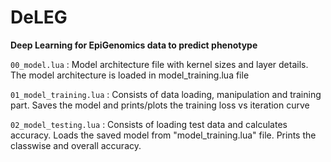 # DeLEG
**Deep Learning for EpiGenomics data to predict phenotype**


`00_model.lua` : Model architecture file with kernel sizes and layer details. The model architecture is loaded in model_training.lua file


`01_model_training.lua` : Consists of data loading, manipulation and training part. Saves the model and prints/plots the training loss vs iteration curve


`02_model_testing.lua` : Consists of loading test data and calculates accuracy. Loads the saved model from "model_training.lua" file. Prints the classwise and overall accuracy.
